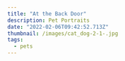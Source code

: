 ```yaml
---
title: "At the Back Door"
description: Pet Portraits
date: "2022-02-06T09:42:52.713Z"
thumbnail: /images/cat_dog-2-1-.jpg
tags:
  - pets
---
```

